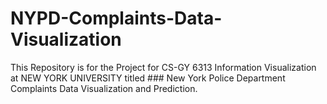 # NYPD-Complaints-Data-Visualization
This Repository is for the Project for CS-GY 6313 Information Visualization at NEW YORK UNIVERSITY titled ### New York Police Department Complaints Data Visualization and Prediction.

